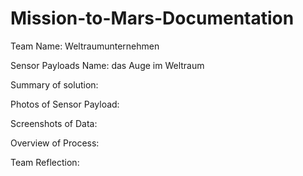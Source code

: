 # Mission-to-Mars-Documentation
  
Team Name: Weltraumunternehmen
  
Sensor Payloads Name: das Auge im Weltraum

Summary of solution: 

Photos of Sensor Payload: 

Screenshots of Data: 
  
Overview of Process: 

Team Reflection: 


